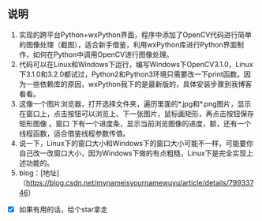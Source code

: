 ## 说明

1. 实现的跨平台Python+wxPython界面，程序中添加了OpenCV代码进行简单的图像处理（截图），适合新手借鉴，利用wxPython库进行Python界面制作，如何在Python中调用OpenCV进行图像处理。
2. 代码可以在Linux和Windows下运行，编写Windows下OpenCV3.1.0，Linux下3.1.0和3.2.0都试过，Python2和Python3环境只需要改一下print函数。因为一些依赖库的原因，wxPython我下的是最新版的，具体安装步骤到我博客看看。 
3. 这像一个图片浏览器，打开选择文件夹，遍历里面的*.jpg和*.png图片，显示在窗口上，点击按钮可以浏览上、下一张图片，鼠标画矩形，再点击按钮保存矩形图像 。窗口 下有一个进度条，显示当前浏览图像的进度，额，还有一个线程函数，适合借鉴线程参数传值。 
4. 说一下，Linux下的窗口大小和Windows下的窗口大小可能不一样，可能要你自己改一改窗口大小，因为Windows下做的有点粗糙，Linux下是完全实现上述功能的。
5. blog：[地址]（<https://blog.csdn.net/mynameisyournamewuyu/article/details/79933746>）

- [x] 如果有用的话，给个star拿走